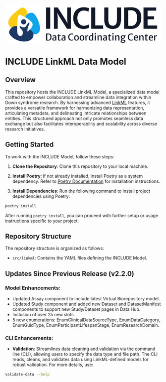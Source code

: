 [![INCLUDE DCC Logo](src/docs/images/include-dcc_logo.png)](https://includedcc.org/)

# INCLUDE LinkML Data Model

## Overview

This repository hosts the INCLUDE LinkML Model, a specialized data model crafted to empower collaboration and streamline data integration within Down syndrome research. By harnessing advanced [LinkML](https://linkml.io/) features, it provides a versatile framework for harmonizing data representation, articulating metadata, and delineating intricate relationships between entities. This structured approach not only promotes seamless data exchange but also facilitates interoperability and scalability across diverse research initiatives.

## Getting Started

To work with the INCLUDE Model, follow these steps:

1. **Clone the Repository**: Clone this repository to your local machine.

2. **Install Poetry**: If not already installed, install Poetry as a system dependency. Refer to [Poetry Documentation](https://python-poetry.org/docs/#installation) for installation instructions.

3. **Install Dependencies**: Run the following command to install project dependencies using Poetry:

```bash
poetry install
```

After running `poetry install`, you can proceed with further setup or usage instructions specific to your project.

## Repository Structure

The repository structure is organized as follows:

- `src/linkml`: Contains the YAML files defining the INCLUDE Model.

## Updates Since Previous Release (v2.2.0)

### Model Enhancements:

- Updated Assay component to include latest Virtual Biorepository model.
- Updated Study component and added new Dataset and DatasetManifest components to support new Study/Dataset pages in Data Hub.
- Inclusion of over 25 new slots.
- 5 new enumerations: EnumClinicalDataSourceType, EnumDataCategory, EnumGuidType, EnumParticipantLifespanStage, EnumResearchDomain.

### CLI Enhancements:

- **Validation**: Streamlines data cleaning and validation via the command line (CLI), allowing users to specify the data type and file path. The CLI reads, cleans, and validates data using LinkML-defined models for robust validation. For more details, use:

```bash
validate-data --help
```

